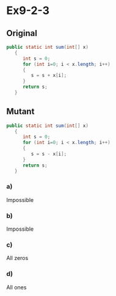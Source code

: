 # Ex9-2-3

## Original

```Java
public static int sum(int[] x)
   {
      int s = 0;
      for (int i=0; i < x.length; i++)
      {
         s = s + x[i];
      }
      return s;
   }
```

## Mutant

```Java
public static int sum(int[] x)
   {
      int s = 0;
      for (int i=0; i < x.length; i++)
      {
         s = s - x[i];
      }
      return s;
   }
```

### a)

Impossible

### b)

Impossible

### c)

All zeros

### d)

All ones


